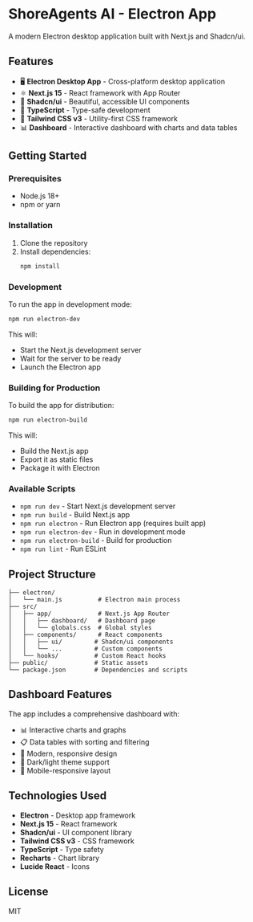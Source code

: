 # ShoreAgents AI - Electron App

A modern Electron desktop application built with Next.js and Shadcn/ui.

## Features

- 🖥️ **Electron Desktop App** - Cross-platform desktop application
- ⚛️ **Next.js 15** - React framework with App Router
- 🎨 **Shadcn/ui** - Beautiful, accessible UI components
- 🎯 **TypeScript** - Type-safe development
- 🎨 **Tailwind CSS v3** - Utility-first CSS framework
- 📊 **Dashboard** - Interactive dashboard with charts and data tables

## Getting Started

### Prerequisites

- Node.js 18+ 
- npm or yarn

### Installation

1. Clone the repository
2. Install dependencies:
   ```bash
   npm install
   ```

### Development

To run the app in development mode:

```bash
npm run electron-dev
```

This will:
- Start the Next.js development server
- Wait for the server to be ready
- Launch the Electron app

### Building for Production

To build the app for distribution:

```bash
npm run electron-build
```

This will:
- Build the Next.js app
- Export it as static files
- Package it with Electron

### Available Scripts

- `npm run dev` - Start Next.js development server
- `npm run build` - Build Next.js app
- `npm run electron` - Run Electron app (requires built app)
- `npm run electron-dev` - Run in development mode
- `npm run electron-build` - Build for production
- `npm run lint` - Run ESLint

## Project Structure

```
├── electron/
│   └── main.js          # Electron main process
├── src/
│   ├── app/             # Next.js App Router
│   │   ├── dashboard/   # Dashboard page
│   │   └── globals.css  # Global styles
│   ├── components/      # React components
│   │   ├── ui/         # Shadcn/ui components
│   │   └── ...         # Custom components
│   └── hooks/          # Custom React hooks
├── public/             # Static assets
└── package.json        # Dependencies and scripts
```

## Dashboard Features

The app includes a comprehensive dashboard with:

- 📊 Interactive charts and graphs
- 📋 Data tables with sorting and filtering
- 🎨 Modern, responsive design
- 🌙 Dark/light theme support
- 📱 Mobile-responsive layout

## Technologies Used

- **Electron** - Desktop app framework
- **Next.js 15** - React framework
- **Shadcn/ui** - UI component library
- **Tailwind CSS v3** - CSS framework
- **TypeScript** - Type safety
- **Recharts** - Chart library
- **Lucide React** - Icons

## License

MIT
